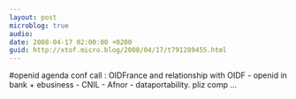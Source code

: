 ```yaml
---
layout: post
microblog: true
audio: 
date: 2008-04-17 02:00:00 +0200
guid: http://xtof.micro.blog/2008/04/17/t791289455.html
---
```

#openid agenda conf call : OIDFrance and relationship with OIDF - openid in bank + ebusiness - CNIL - Afnor - dataportability. pliz comp ...
